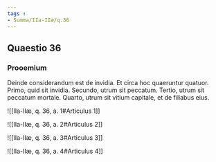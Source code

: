 ```yaml
---
tags : 
- Summa/IIa-IIæ/q.36
---
```


## Quaestio 36

### Prooemium

Deinde considerandum est de invidia. Et circa hoc quaeruntur quatuor. Primo, quid sit invidia. Secundo, utrum sit peccatum. Tertio, utrum sit peccatum mortale. Quarto, utrum sit vitium capitale, et de filiabus eius.

![[IIa-IIæ, q. 36, a. 1#Articulus 1]]

![[IIa-IIæ, q. 36, a. 2#Articulus 2]]

![[IIa-IIæ, q. 36, a. 3#Articulus 3]]

![[IIa-IIæ, q. 36, a. 4#Articulus 4]]

